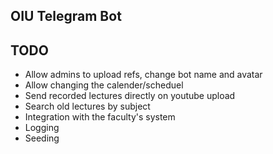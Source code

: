 ## OIU Telegram Bot

## TODO
* Allow admins to upload refs, change bot name and avatar
* Allow changing the calender/scheduel
* Send recorded lectures directly on youtube upload
* Search old lectures by subject
* Integration with the faculty's system
* Logging
* Seeding